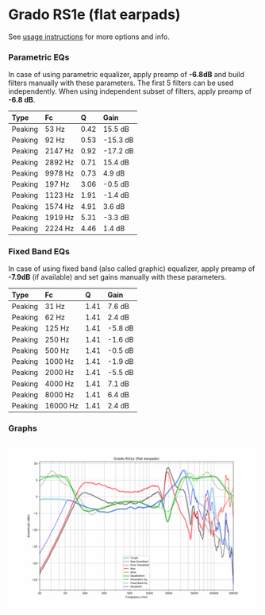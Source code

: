 # Grado RS1e (flat earpads)
See [usage instructions](https://github.com/jaakkopasanen/AutoEq#usage) for more options and info.

### Parametric EQs
In case of using parametric equalizer, apply preamp of **-6.8dB** and build filters manually
with these parameters. The first 5 filters can be used independently.
When using independent subset of filters, apply preamp of **-6.8 dB**.

| Type    | Fc      |    Q | Gain     |
|:--------|:--------|:-----|:---------|
| Peaking | 53 Hz   | 0.42 | 15.5 dB  |
| Peaking | 92 Hz   | 0.53 | -15.3 dB |
| Peaking | 2147 Hz | 0.92 | -17.2 dB |
| Peaking | 2892 Hz | 0.71 | 15.4 dB  |
| Peaking | 9978 Hz | 0.73 | 4.9 dB   |
| Peaking | 197 Hz  | 3.06 | -0.5 dB  |
| Peaking | 1123 Hz | 1.91 | -1.4 dB  |
| Peaking | 1574 Hz | 4.91 | 3.6 dB   |
| Peaking | 1919 Hz | 5.31 | -3.3 dB  |
| Peaking | 2224 Hz | 4.46 | 1.4 dB   |

### Fixed Band EQs
In case of using fixed band (also called graphic) equalizer, apply preamp of **-7.9dB**
(if available) and set gains manually with these parameters.

| Type    | Fc       |    Q | Gain    |
|:--------|:---------|:-----|:--------|
| Peaking | 31 Hz    | 1.41 | 7.6 dB  |
| Peaking | 62 Hz    | 1.41 | 2.4 dB  |
| Peaking | 125 Hz   | 1.41 | -5.8 dB |
| Peaking | 250 Hz   | 1.41 | -1.6 dB |
| Peaking | 500 Hz   | 1.41 | -0.5 dB |
| Peaking | 1000 Hz  | 1.41 | -1.9 dB |
| Peaking | 2000 Hz  | 1.41 | -5.5 dB |
| Peaking | 4000 Hz  | 1.41 | 7.1 dB  |
| Peaking | 8000 Hz  | 1.41 | 6.4 dB  |
| Peaking | 16000 Hz | 1.41 | 2.4 dB  |

### Graphs
![](./Grado%20RS1e%20(flat%20earpads).png)